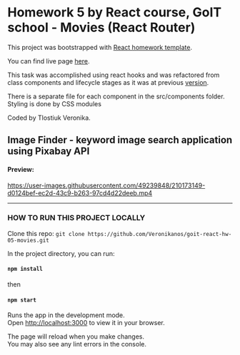 # Homework 5 by React course, GoIT school - Movies (React Router)

This project was bootstrapped with
[React homework template](https://github.com/goitacademy/react-homework-template).

You can find live page
[here](https://veronikanos.github.io/goit-react-hw-05-movies/).

This task was accomplished using react hooks and was refactored from class
components and lifecycle stages as it was at previous
[version](https://github.com/Veronikanos/goit-react-hw-03-image-finder/).

There is a separate file for each component in the src/components folder.
Styling is done by CSS modules

Coded by Tlostiuk Veronika.

## Image Finder - keyword image search application using Pixabay API

#### Preview:

https://user-images.githubusercontent.com/49239848/210173149-d0124bef-ec2d-43c9-b263-97cd4d22deeb.mp4

---

### HOW TO RUN THIS PROJECT LOCALLY

Clone this repo:
`git clone https://github.com/Veronikanos/goit-react-hw-05-movies.git`

In the project directory, you can run:

#### `npm install`

then

#### `npm start`

Runs the app in the development mode.\
Open [http://localhost:3000](http://localhost:3000) to view it in your browser.

The page will reload when you make changes.\
You may also see any lint errors in the console.
